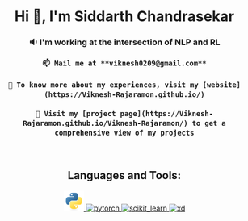 <h1 align="center">Hi 👋, I'm Siddarth Chandrasekar</h1>

<h3 align="center">
    🔉 I'm working at the intersection of NLP and RL

    📫 Mail me at **viknesh0209@gmail.com**

    📄 To know more about my experiences, visit my [website](https://Viknesh-Rajaramon.github.io/)

    👷 Visit my [project page](https://Viknesh-Rajaramon.github.io/Viknesh-Rajaramon/) to get a comprehensive view of my projects
</h3>

<br>

<h2 align="center">Languages and Tools:</h2>

<p align="center">
    <a href="https://www.python.org" target="_blank">
        <img src="https://raw.githubusercontent.com/devicons/devicon/master/icons/python/python-original.svg" alt="python" width="40" height="40"/>
    </a> 
    <a href="https://pytorch.org/" target="_blank">
        <img src="https://www.vectorlogo.zone/logos/pytorch/pytorch-icon.svg" alt="pytorch" width="40" height="40"/>
    </a>
    <a href="https://scikit-learn.org/" target="_blank">
        <img src="https://upload.wikimedia.org/wikipedia/commons/0/05/Scikit_learn_logo_small.svg" alt="scikit_learn" width="40" height="40"/>
    </a>
    <a href="https://www.adobe.com/products/xd.html" target="_blank">
        <img src="https://cdn.worldvectorlogo.com/logos/adobe-xd.svg" alt="xd" width="40" height="40"/>
    </a>
</p>
